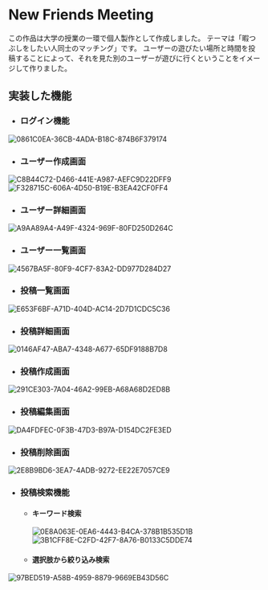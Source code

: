 # New Friends Meeting
この作品は大学の授業の一環で個人製作として作成しました。
テーマは「暇つぶしをしたい人同士のマッチング」です。
ユーザーの遊びたい場所と時間を投稿することによって、それを見た別のユーザーが遊びに行くということをイメージして作りました。

## 実装した機能
- ### ログイン機能
![0861C0EA-36CB-4ADA-B18C-874B6F379174](https://github.com/user-attachments/assets/ccf81e6d-dd35-437d-ab7d-3b5b22c70b63)
- ### ユーザー作成画面
![C8B44C72-D466-441E-A987-AEFC9D22DFF9](https://github.com/user-attachments/assets/e2db4bec-c038-4424-ae5f-61bd775e8496)
![F328715C-606A-4D50-B19E-B3EA42CF0FF4](https://github.com/user-attachments/assets/4b8f8cda-c088-4b2e-9be0-f9f329abae95)
- ### ユーザー詳細画面
![A9AA89A4-A49F-4324-969F-80FD250D264C](https://github.com/user-attachments/assets/912882c7-ffcc-4029-8a44-6bcc56e8e07c)
- ### ユーザー一覧画面
![4567BA5F-80F9-4CF7-83A2-DD977D284D27](https://github.com/user-attachments/assets/8660aece-01b1-41ab-93ef-ad18fb28e63a)
- ### 投稿一覧画面
![E653F6BF-A71D-404D-AC14-2D7D1CDC5C36](https://github.com/user-attachments/assets/39c5e4a7-63ea-4e92-b87a-77700d37dfa2)
- ### 投稿詳細画面
![0146AF47-ABA7-4348-A677-65DF9188B7D8](https://github.com/user-attachments/assets/13430767-5430-4096-b38b-bb35732016f8)
- ### 投稿作成画面
![291CE303-7A04-46A2-99EB-A68A68D2ED8B](https://github.com/user-attachments/assets/405c8980-f472-4c48-a0e5-8b47b040a9a6)
- ### 投稿編集画面
![DA4FDFEC-0F3B-47D3-B97A-D154DC2FE3ED](https://github.com/user-attachments/assets/5c8ca632-a197-45ca-82e7-735bcf7b60ea)
- ### 投稿削除画面
![2E8B9BD6-3EA7-4ADB-9272-EE22E7057CE9](https://github.com/user-attachments/assets/1238c52b-2598-4a90-9dcf-fabc13c99ee6)
- ### 投稿検索機能
  - #### キーワード検索
    ![0E8A063E-0EA6-4443-B4CA-378B1B535D1B](https://github.com/user-attachments/assets/c08e2363-71ef-4ea6-97d5-c213ea53ce95)
![3B1CFF8E-C2FD-42F7-8A76-B0133C5DDE74](https://github.com/user-attachments/assets/10b62c23-45dc-44fe-86ab-56a68756f121)
  - #### 選択肢から絞り込み検索
![97BED519-A58B-4959-8879-9669EB43D56C](https://github.com/user-attachments/assets/7eae593c-5b98-4350-b044-016337fa0d2b)










